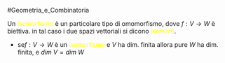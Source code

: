 #Geometria_e_Combinatoria 

Un <font color="#ffff00">Isomorfismo</font> è un particolare tipo di omomorfismo, dove $f:V\to W$ è biettiva. in tal caso i due spazi vettoriali si dicono <font color="#ffff00">isomorfi</font>.

- se$f:V\to W$ è un <font color="#ffff00">isomorfismo</font> e $V$ ha dim. finita allora pure $W$ ha dim. finita, e $dim\ V=dim\ W$
